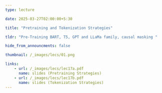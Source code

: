 ```yaml
---
type: lecture

date: 2025-03-27T02:00:00+5:30

title: "Pretraining and Tokenization Strategies"

tldr: "Pre-Training BART, T5, GPT and LLaMa family, causal masking "

hide_from_announcments: false

thumbnail: /_images/lecs/01.png

links: 
    - url: /_images/lecs/lec17a.pdf
      name: slides (Pretraining Strategies)
    - url: /_images/lecs/lec17b.pdf
      name: slides (Tokenization Strategies)
---
```

